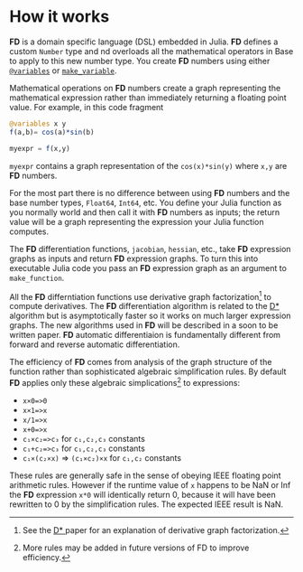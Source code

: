 # How it works
**FD** is a domain specific language (DSL) embedded in Julia. **FD** defines a custom `Number` type and nd overloads all the mathematical operators in Base to apply to this new number type. You create **FD** numbers using either [`@variables`](@ref) or [`make_variable`](@ref).

Mathematical operations on **FD** numbers create a graph representing the mathematical expression rather than immediately returning a floating point value. For example, in this code fragment 
```julia
@variables x y
f(a,b)= cos(a)*sin(b)

myexpr = f(x,y)
```
`myexpr` contains a graph representation of the `cos(x)*sin(y)` where `x,y` are **FD** numbers. 

For the most part there is no difference between using **FD** numbers and the base number types, `Float64`, `Int64`, etc. You define your Julia function as you normally world and then call it with **FD** numbers as inputs; the return value will be a graph representing the expression your Julia function computes.  

The **FD** differentiation functions, `jacobian`, `hessian`, etc., take **FD** expression graphs as inputs and return **FD** expression graphs. To turn this into executable Julia code you pass an **FD** expression graph as an argument to `make_function`.

All the **FD** differntiation functions use derivative graph factorization[^2] to compute derivatives. The **FD** differentiation algorithm is related to the [D*](https://www.microsoft.com/en-us/research/publication/the-d-symbolic-differentiation-algorithm/) algorithm but is asymptotically faster so it works on much larger expression graphs. The new algorithms used in **FD** will be described in a soon to be written paper. **FD** automatic differentiaion is fundamentally different from forward and reverse automatic differentiation. 

The efficiency of **FD** comes from analysis of the graph structure of the function rather than sophisticated algebraic simplification rules. By default **FD** applies only these algebraic simplications[^1] to expressions:
* `x×0=>0`
* `x×1=>x`
* `x/1=>x`
* `x+0=>x`
* `c₁×c₂=>c₃` for `c₁,c₂,c₃` constants
* `c₁+c₂=>c₃` for `c₁,c₂,c₃` constants
* `c₁×(c₂×x)` => `(c₁×c₂)×x`  for `c₁,c₂` constants

These rules are generally safe in the sense of obeying IEEE floating point arithmetic rules. However if the runtime value of `x` happens to be NaN or Inf the **FD** expression `x*0` will identically return 0, because it will have been rewritten to 0 by the simplification rules. The expected IEEE result is NaN.



[^1]: More rules may be added in future versions of FD to improve efficiency.
[^2]: See the [D* ](https://www.microsoft.com/en-us/research/publication/the-d-symbolic-differentiation-algorithm/) paper for an explanation of derivative graph factorization. 